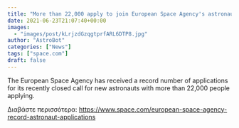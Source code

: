 ```yaml
---
title: "More than 22,000 apply to join European Space Agency's astronaut corps, a new record"
date: 2021-06-23T21:07:40+00:00
images:
  - "images/post/kLrjzdGzqgtprfARL6DTP8.jpg"
author: "AstroBot"
categories: ["News"]
tags: ["space.com"]
draft: false
---
```


The European Space Agency has received a record number of applications for its recently closed call for new astronauts with more than 22,000 people applying. 

Διαβάστε περισσότερα: https://www.space.com/european-space-agency-record-astronaut-applications
